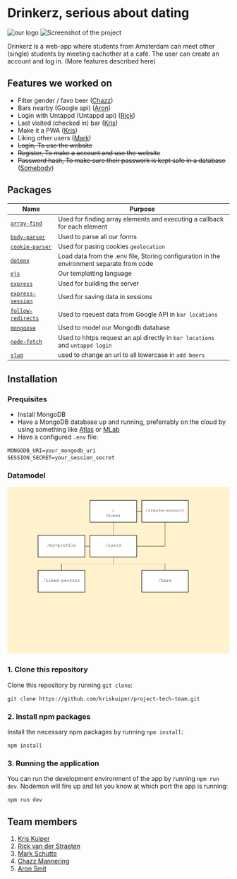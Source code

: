 # Drinkerz, serious about dating
![our logo](https://github.com/kriskuiper/project-tech-team/blob/update/readme/app/static/media/images/icons/apple-touch-icon-180x180.png?raw=true)
![Screenshot of the project]()

Drinkerz is a web-app where students from Amsterdam can meet other (single) students by meeting eachother at a café. The user can create an account and log in. (More features described here)

## Features we worked on
- Filter gender / favo beer ([Chazz](https://github.com/chazzers))
- Bars nearby (Google api) ([Aron](https://github.com/aronsmit2))
- Login with Untappd (Untappd api) ([Rick](https://github.com/root-ish))
- Last visited (checked in) bar ([Kris](https://github.com/kriskuiper))
- Make it a PWA ([Kris](https://github.com/kriskuiper))
- Liking other users ([Mark](https://github.com/markschuttehva))
- ~~Login, To use the website~~
- ~~Register, To make a account and use the website~~
- ~~Password hash, To make sure their passwork is kept safe in a database~~ ([Somebody]())

## Packages
| Name             | Purpose                          |
|------------------|----------------------------------|
|[`array-find`](https://www.npmjs.com/package/array-find) | Used for finding array elements and executing a callback for each element
|[`body-parser`](https://www.npmjs.com/package/body-parser) | Used to parse all our forms
|[`cookie-parser`](https://www.npmjs.com/package/cookie-parser) | Used for pasing cookies `geolocation`
|[`dotenv`](https://www.npmjs.com/package/dotenv) | Load data from the .env file, Storing configuration in the environment separate from code
|[`ejs`](https://www.npmjs.com/package/ejs) | Our templatting language
|[`express`](https://www.npmjs.com/package/express)         | Used for building the server     
|[`express-session`](https://www.npmjs.com/package/express-session) | Used for saving data in sessions
|[`follow-redirects`](https://www.npmjs.com/package/follow-redirects) | Used to rqeuest data from Google API in `bar locations`
|[`mongoose`](https://www.npmjs.com/package/mongoose) |  Used to model our Mongodb database
|[`node-fetch`](https://www.npmjs.com/package/node-fetch) | Used to hhtps request an api directly in `bar locations` and `untappd login`
|[`slug`](https://www.npmjs.com/package/slug) | used to change an url to all lowercase in `add beers`

## Installation
### Prequisites
* Install MongoDB
* Have a MongoDB database up and running, preferrably on the cloud by using something like [Atlas]() or [MLab]()
* Have a configured `.env` file:
```
MONGODB_URI=your_mongodb_uri
SESSION_SECRET=your_session_secret
```

### Datamodel
![Image of the datamodel](https://github.com/kriskuiper/project-tech-team/blob/development/assets/sitemap-drinkerz.png?raw=true)

### 1. Clone this repository
Clone this repository by running `git clone`:
```
git clone https://github.com/kriskuiper/project-tech-team.git
```

### 2. Install npm packages
Install the necessary npm packages by running `npm install`:
```
npm install
```

### 3. Running the application
You can run the development environment of the app by running `npm run dev`. Nodemon will fire up and let you know at which port the app is running:

```
npm run dev
```


## Team members
1. [Kris Kuiper](https://github.com/kriskuiper)
2. [Rick van der Straeten](https://github.com/root-ish)
3. [Mark Schutte](https://github.com/markschuttehva)
4. [Chazz Mannering](https://github.com/chazzers)
5. [Aron Smit](https://github.com/aronsmit2)